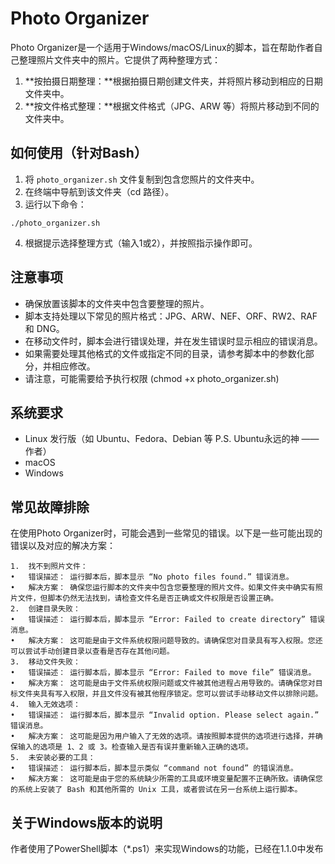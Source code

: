 # Photo Organizer

Photo Organizer是一个适用于Windows/macOS/Linux的脚本，旨在帮助作者自己整理照片文件夹中的照片。它提供了两种整理方式：

1. **按拍摄日期整理：**根据拍摄日期创建文件夹，并将照片移动到相应的日期文件夹中。
2. **按文件格式整理：**根据文件格式（JPG、ARW 等）将照片移动到不同的文件夹中。

## 如何使用（针对Bash）

1. 将 `photo_organizer.sh` 文件复制到包含您照片的文件夹中。
2. 在终端中导航到该文件夹（cd 路径）。
3. 运行以下命令：

```
./photo_organizer.sh
```

4. 根据提示选择整理方式（输入1或2），并按照指示操作即可。

## 注意事项

- 确保放置该脚本的文件夹中包含要整理的照片。
- 脚本支持处理以下常见的照片格式：JPG、ARW、NEF、ORF、RW2、RAF 和 DNG。
- 在移动文件时，脚本会进行错误处理，并在发生错误时显示相应的错误消息。
- 如果需要处理其他格式的文件或指定不同的目录，请参考脚本中的参数化部分，并相应修改。
- 请注意，可能需要给予执行权限 (chmod +x photo_organizer.sh)

## 系统要求

- Linux 发行版（如 Ubuntu、Fedora、Debian 等 P.S. Ubuntu永远的神 ——作者）
- macOS
- Windows

## 常见故障排除

在使用Photo Organizer时，可能会遇到一些常见的错误。以下是一些可能出现的错误以及对应的解决方案：

	1.	找不到照片文件：
	•	错误描述： 运行脚本后，脚本显示 “No photo files found.” 错误消息。
	•	解决方案： 确保您运行脚本的文件夹中包含您要整理的照片文件。如果文件夹中确实有照片文件，但脚本仍然无法找到，请检查文件名是否正确或文件权限是否设置正确。
	2.	创建目录失败：
	•	错误描述： 运行脚本后，脚本显示 “Error: Failed to create directory” 错误消息。
	•	解决方案： 这可能是由于文件系统权限问题导致的。请确保您对目录具有写入权限。您还可以尝试手动创建目录以查看是否存在其他问题。
	3.	移动文件失败：
	•	错误描述： 运行脚本后，脚本显示 “Error: Failed to move file” 错误消息。
	•	解决方案： 这可能是由于文件系统权限问题或文件被其他进程占用导致的。请确保您对目标文件夹具有写入权限，并且文件没有被其他程序锁定。您可以尝试手动移动文件以排除问题。
	4.	输入无效选项：
	•	错误描述： 运行脚本后，脚本显示 “Invalid option. Please select again.” 错误消息。
	•	解决方案： 这可能是因为用户输入了无效的选项。请按照脚本提供的选项进行选择，并确保输入的选项是 1、2 或 3。检查输入是否有误并重新输入正确的选项。
	5.	未安装必要的工具：
	•	错误描述： 运行脚本后，脚本显示类似 “command not found” 的错误消息。
	•	解决方案： 这可能是由于您的系统缺少所需的工具或环境变量配置不正确所致。请确保您的系统上安装了 Bash 和其他所需的 Unix 工具，或者尝试在另一台系统上运行脚本。

## 关于Windows版本的说明

作者使用了PowerShell脚本（*.ps1）来实现Windows的功能，已经在1.1.0中发布
